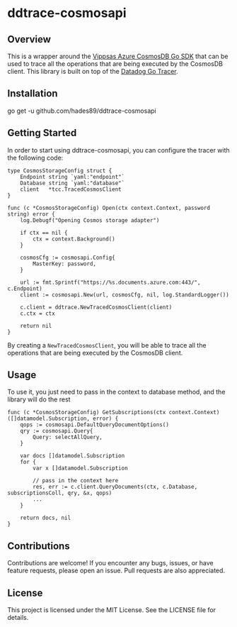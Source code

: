 # ddtrace-cosmosapi

## Overview
This is a wrapper around the [Vippsas Azure CosmosDB Go SDK](https://github.com/vippsas/go-cosmosdb) that can be used to trace all the operations that are being executed by the CosmosDB client. This library is built on top of the [Datadog Go Tracer](https://github.com/DataDog/dd-trace-go).

## Installation
go get -u github.com/hades89/ddtrace-cosmosapi

## Getting Started
In order to start using ddtrace-cosmosapi, you can configure the tracer with the following code:

```
type CosmosStorageConfig struct {
	Endpoint string `yaml:"endpoint"`
	Database string `yaml:"database"`
	client   *tcc.TracedCosmosClient
}

func (c *CosmosStorageConfig) Open(ctx context.Context, password string) error {
	log.Debugf("Opening Cosmos storage adapter")

	if ctx == nil {
		ctx = context.Background()
	}

	cosmosCfg := cosmosapi.Config{
		MasterKey: password,
	}

	url := fmt.Sprintf("https://%s.documents.azure.com:443/", c.Endpoint)
	client := cosmosapi.New(url, cosmosCfg, nil, log.StandardLogger())

	c.client = ddtrace.NewTracedCosmosClient(client)
	c.ctx = ctx

	return nil
}
```
By creating a `NewTracedCosmosClient`, you will be able to trace all the operations that are being executed by the CosmosDB client.
## Usage
To use it, you just need to pass in the context to database method, and the library will do the rest
```
func (c *CosmosStorageConfig) GetSubscriptions(ctx context.Context) ([]datamodel.Subscription, error) {
	qops := cosmosapi.DefaultQueryDocumentOptions()
	qry := cosmosapi.Query{
		Query: selectAllQuery,
	}

	var docs []datamodel.Subscription
	for {
		var x []datamodel.Subscription
		
		// pass in the context here
		res, err := c.client.QueryDocuments(ctx, c.Database, subscriptionsColl, qry, &x, qops)
        ...
	}

	return docs, nil
}
```
## Contributions
Contributions are welcome! If you encounter any bugs, issues, or have feature requests, please open an issue. Pull requests are also appreciated.

## License
This project is licensed under the MIT License. See the LICENSE file for details.